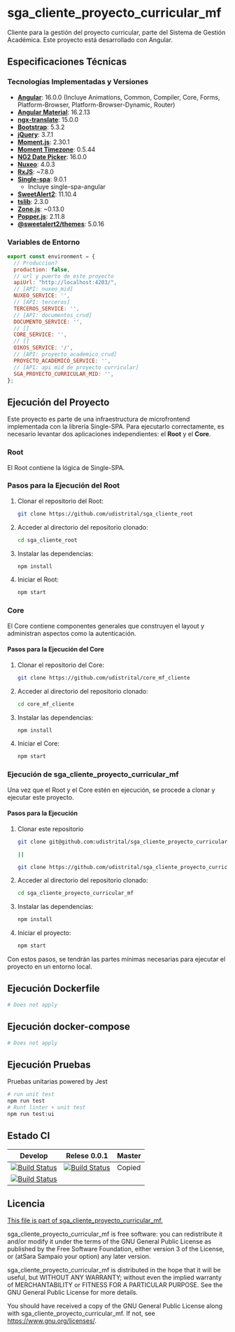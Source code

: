 # sga_cliente_proyecto_curricular_mf

Cliente para la gestión del proyecto curricular, parte del Sistema de Gestión Académica. Este proyecto está desarrollado con Angular.

## Especificaciones Técnicas

### Tecnologías Implementadas y Versiones


- **[Angular](https://angular.io/)**: 16.0.0 (Incluye Animations, Common, Compiler, Core, Forms, Platform-Browser, Platform-Browser-Dynamic, Router)
- **[Angular Material](https://material.angular.io/)**: 16.2.13
- **[ngx-translate](https://github.com/ngx-translate/core)**: 15.0.0
- **[Bootstrap](https://getbootstrap.com/)**: 5.3.2
- **[jQuery](https://jquery.com/)**: 3.7.1
- **[Moment.js](https://momentjs.com/)**: 2.30.1
- **[Moment Timezone](https://momentjs.com/timezone/)**: 0.5.44
- **[NG2 Date Picker](https://www.npmjs.com/package/ng2-date-picker)**: 16.0.0
- **[Nuxeo](https://www.nuxeo.com/)**: 4.0.3
- **[RxJS](https://rxjs.dev/)**: ~7.8.0
- **[Single-spa](https://single-spa.js.org/)**: 9.0.1
    - Incluye single-spa-angular
- **[SweetAlert2](https://sweetalert2.github.io/)**: 11.10.4
- **[tslib](https://www.npmjs.com/package/tslib)**: 2.3.0
- **[Zone.js](https://angular.io/guide/zone)**: ~0.13.0
- **[Popper.js](https://popper.js.org/)**: 2.11.8
- **[@sweetalert2/themes](https://github.com/sweetalert2/sweetalert2-themes)**: 5.0.16




### Variables de Entorno

```javascript
export const environment = {
  // Produccion?
  production: false,
  // url y puerto de este proyecto
  apiUrl: "http://localhost:4203/",
  // [API: nuxeo_mid]
  NUXEO_SERVICE: '',
  // [API: terceros]
  TERCEROS_SERVICE: '',
  // [API: documentos_crud]
  DOCUMENTO_SERVICE: '',
  // []
  CORE_SERVICE: '',
  // []
  OIKOS_SERVICE: '/',
  // [API: proyecto_academico_crud]
  PROYECTO_ACADEMICO_SERVICE: '',
  // [API: api mid de proyecto curricular]
  SGA_PROYECTO_CURRICULAR_MID: '',
};
```
## Ejecución del Proyecto

Este proyecto es parte de una infraestructura de microfrontend implementada con la librería Single-SPA. Para ejecutarlo correctamente, es necesario levantar dos aplicaciones independientes: el **Root** y el **Core**.

### Root

El Root contiene la lógica de Single-SPA.

### Pasos para la Ejecución del Root

1. Clonar el repositorio del Root: 

    ```bash
    git clone https://github.com/udistrital/sga_cliente_root
    ```

2. Acceder al directorio del repositorio clonado:

    ```bash
    cd sga_cliente_root
    ```

3. Instalar las dependencias:

    ```bash
    npm install
    ```

4. Iniciar el Root:
    ```bash
    npm start
    ```


### Core

El Core contiene componentes generales que construyen el layout y administran aspectos como la autenticación.

#### Pasos para la Ejecución del Core

1. Clonar el repositorio del Core:

    ```bash
    git clone https://github.com/udistrital/core_mf_cliente
    ```

2. Acceder al directorio del repositorio clonado:

    ```bash
    cd core_mf_cliente
    ```

3. Instalar las dependencias:

    ```bash
    npm install
    ```

4. Iniciar el Core:

    ```bash
    npm start
    ```

### Ejecución de sga_cliente_proyecto_curricular_mf

Una vez que el Root y el Core estén en ejecución, se procede a clonar y ejecutar este proyecto.

#### Pasos para la Ejecución

1. Clonar este repositorio

    ```bash
    git clone git@github.com:udistrital/sga_cliente_proyecto_curricular_mf.git

    ||

    git clone https://github.com/udistrital/sga_cliente_proyecto_curricular_mf
    ```

2. Acceder al directorio del repositorio clonado:

    ```bash
    cd sga_cliente_proyecto_curricular_mf
    ```

3. Instalar las dependencias:

    ```bash
    npm install
    ```

4. Iniciar el proyecto:

    ```bash
    npm start
    ```


Con estos pasos, se tendrán las partes mínimas necesarias para ejecutar el proyecto en un entorno local.


## Ejecución Dockerfile
```bash
# Does not apply
```
## Ejecución docker-compose
```bash
# Does not apply
```
## Ejecución Pruebas

Pruebas unitarias powered by Jest
```bash
# run unit test
npm run test
# Runt linter + unit test
npm run test:ui
```

## Estado CI

| Develop | Relese 0.0.1 | Master |
| -- | -- | -- |
| [![Build Status](https://hubci.portaloas.udistrital.edu.co/api/badges/udistrital/sga_cliente_proyecto_curricular_mf/status.svg?ref=refs/heads/develop)](https://hubci.portaloas.udistrital.edu.co/udistrital/sga_cliente_proyecto_curricular_mf) | [![Build Status](https://hubci.portaloas.udistrital.edu.co/api/badges/udistrital/sga_cliente_proyecto_curricular_mf/status.svg?ref=refs/heads/release/0.0.1)](https://hubci.portaloas.udistrital.edu.co/udistrital/sga_cliente_proyecto_curricular_mf) | Copied
[![Build Status](https://hubci.portaloas.udistrital.edu.co/api/badges/udistrital/sga_cliente_proyecto_curricular_mf/status.svg)](https://hubci.portaloas.udistrital.edu.co/udistrital/sga_cliente_proyecto_curricular_mf) |

## Licencia

[This file is part of sga_cliente_proyecto_curricular_mf.](LICENSE)

sga_cliente_proyecto_curricular_mf is free software: you can redistribute it and/or modify it under the terms of the GNU General Public License as published by the Free Software Foundation, either version 3 of the License, or (atSara Sampaio your option) any later version.

sga_cliente_proyecto_curricular_mf is distributed in the hope that it will be useful, but WITHOUT ANY WARRANTY; without even the implied warranty of MERCHANTABILITY or FITNESS FOR A PARTICULAR PURPOSE. See the GNU General Public License for more details.

You should have received a copy of the GNU General Public License along with sga_cliente_proyecto_curricular_mf. If not, see https://www.gnu.org/licenses/.
